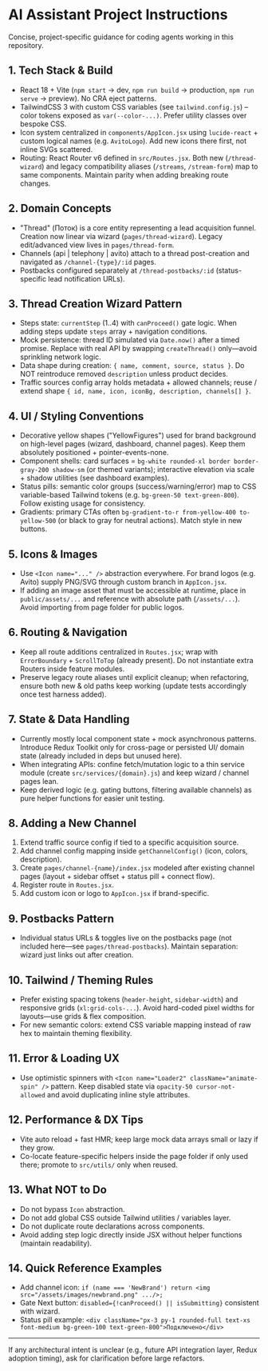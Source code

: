 # AI Assistant Project Instructions

Concise, project-specific guidance for coding agents working in this repository.

## 1. Tech Stack & Build
- React 18 + Vite (`npm start` -> dev, `npm run build` -> production, `npm run serve` -> preview). No CRA eject patterns.
- TailwindCSS 3 with custom CSS variables (see `tailwind.config.js`) – color tokens exposed as `var(--color-...)`. Prefer utility classes over bespoke CSS.
- Icon system centralized in `components/AppIcon.jsx` using `lucide-react` + custom logical names (e.g. `AvitoLogo`). Add new icons there first, not inline SVGs scattered.
- Routing: React Router v6 defined in `src/Routes.jsx`. Both new (`/thread-wizard`) and legacy compatibility aliases (`/streams`, `/stream-form`) map to same components. Maintain parity when adding breaking route changes.

## 2. Domain Concepts
- "Thread" (Поток) is a core entity representing a lead acquisition funnel. Creation now linear via wizard (`pages/thread-wizard`). Legacy edit/advanced view lives in `pages/thread-form`.
- Channels (api | telephony | avito) attach to a thread post-creation and navigated as `/channel-{type}/:id` pages.
- Postbacks configured separately at `/thread-postbacks/:id` (status-specific lead notification URLs).

## 3. Thread Creation Wizard Pattern
- Steps state: `currentStep` (1..4) with `canProceed()` gate logic. When adding steps update `steps` array + navigation conditions.
- Mock persistence: thread ID simulated via `Date.now()` after a timed promise. Replace with real API by swapping `createThread()` only—avoid sprinkling network logic.
- Data shape during creation: `{ name, comment, source, status }`. Do NOT reintroduce removed `description` unless product decides.
- Traffic sources config array holds metadata + allowed channels; reuse / extend shape `{ id, name, icon, iconBg, description, channels[] }`.

## 4. UI / Styling Conventions
- Decorative yellow shapes ("YellowFigures") used for brand background on high-level pages (wizard, dashboard, channel pages). Keep them absolutely positioned + pointer-events-none.
- Component shells: card surfaces = `bg-white rounded-xl border border-gray-200 shadow-sm` (or themed variants); interactive elevation via scale + shadow utilities (see dashboard examples).
- Status pills: semantic color groups (success/warning/error) map to CSS variable-based Tailwind tokens (e.g. `bg-green-50 text-green-800`). Follow existing usage for consistency.
- Gradients: primary CTAs often `bg-gradient-to-r from-yellow-400 to-yellow-500` (or black to gray for neutral actions). Match style in new buttons.

## 5. Icons & Images
- Use `<Icon name="..." />` abstraction everywhere. For brand logos (e.g. Avito) supply PNG/SVG through custom branch in `AppIcon.jsx`.
- If adding an image asset that must be accessible at runtime, place in `public/assets/...` and reference with absolute path (`/assets/...`). Avoid importing from page folder for public logos.

## 6. Routing & Navigation
- Keep all route additions centralized in `Routes.jsx`; wrap with `ErrorBoundary` + `ScrollToTop` (already present). Do not instantiate extra Routers inside feature modules.
- Preserve legacy route aliases until explicit cleanup; when refactoring, ensure both new & old paths keep working (update tests accordingly once test harness added).

## 7. State & Data Handling
- Currently mostly local component state + mock asynchronous patterns. Introduce Redux Toolkit only for cross-page or persisted UI/ domain state (already included in deps but unused here).
- When integrating APIs: confine fetch/mutation logic to a thin service module (create `src/services/{domain}.js`) and keep wizard / channel pages lean.
- Keep derived logic (e.g. gating buttons, filtering available channels) as pure helper functions for easier unit testing.

## 8. Adding a New Channel
1. Extend traffic source config if tied to a specific acquisition source.
2. Add channel config mapping inside `getChannelConfig()` (icon, colors, description).
3. Create `pages/channel-{name}/index.jsx` modeled after existing channel pages (layout + sidebar offset + status pill + connect flow).
4. Register route in `Routes.jsx`.
5. Add custom icon or logo to `AppIcon.jsx` if brand-specific.

## 9. Postbacks Pattern
- Individual status URLs & toggles live on the postbacks page (not included here—see `pages/thread-postbacks`). Maintain separation: wizard just links out after creation.

## 10. Tailwind / Theming Rules
- Prefer existing spacing tokens (`header-height`, `sidebar-width`) and responsive grids (`xl:grid-cols-...`). Avoid hard-coded pixel widths for layouts—use grids & flex composition.
- For new semantic colors: extend CSS variable mapping instead of raw hex to maintain theming flexibility.

## 11. Error & Loading UX
- Use optimistic spinners with `<Icon name="Loader2" className="animate-spin" />` pattern. Keep disabled state via `opacity-50 cursor-not-allowed` and avoid duplicating inline style attributes.

## 12. Performance & DX Tips
- Vite auto reload + fast HMR; keep large mock data arrays small or lazy if they grow.
- Co-locate feature-specific helpers inside the page folder if only used there; promote to `src/utils/` only when reused.

## 13. What NOT to Do
- Do not bypass `Icon` abstraction.
- Do not add global CSS outside Tailwind utilities / variables layer.
- Do not duplicate route declarations across components.
- Avoid adding step logic directly inside JSX without helper functions (maintain readability).

## 14. Quick Reference Examples
- Add channel icon: `if (name === 'NewBrand') return <img src="/assets/images/newbrand.png" .../>;`
- Gate Next button: `disabled={!canProceed() || isSubmitting}` consistent with wizard.
- Status pill example: `<div className="px-3 py-1 rounded-full text-xs font-medium bg-green-100 text-green-800">Подключено</div>`

---
If any architectural intent is unclear (e.g., future API integration layer, Redux adoption timing), ask for clarification before large refactors.

